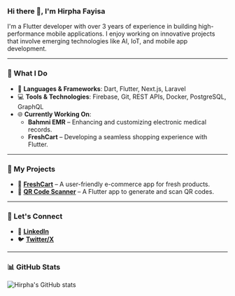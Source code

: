 ### Hi there 👋, I'm Hirpha Fayisa  
I'm a Flutter developer with over 3 years of experience in building high-performance mobile applications. I enjoy working on innovative projects that involve emerging technologies like AI, IoT, and mobile app development.

---

### 🚀 What I Do  
- 🔨 **Languages & Frameworks**: Dart, Flutter, Next.js, Laravel  
- 💻 **Tools & Technologies**: Firebase, Git, REST APIs, Docker, PostgreSQL, GraphQL  
- 🌐 **Currently Working On**:  
  - **Bahmni EMR** – Enhancing and customizing electronic medical records.  
  - **FreshCart** – Developing a seamless shopping experience with Flutter.  

---

### 📌 My Projects  
- 🛒 [**FreshCart**](https://github.com/Hirpha-Fayisa/FreshCart) – A user-friendly e-commerce app for fresh products.  
- 📱 [**QR Code Scanner**](https://github.com/Hirpha-Fayisa/QRScanner) – A Flutter app to generate and scan QR codes.  

---

### 📲 Let's Connect  
- 🔗 [**LinkedIn**](https://linkedin.com/in/hirpha-fayisa-072051186/)  
- 🐦 [**Twitter/X**](https://twitter.com/hirpha)  

---

### 📊 GitHub Stats  
![Hirpha's GitHub stats](https://github-readme-stats.vercel.app/api?username=Hirpha-Fayisa&show_icons=true&theme=radical)  
